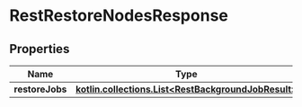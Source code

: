 
# RestRestoreNodesResponse

## Properties
| Name | Type | Description | Notes |
| ------------ | ------------- | ------------- | ------------- |
| **restoreJobs** | [**kotlin.collections.List&lt;RestBackgroundJobResult&gt;**](RestBackgroundJobResult.md) |  |  [optional] |
